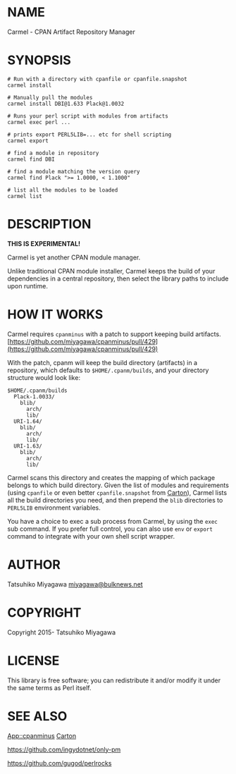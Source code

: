 # NAME

Carmel - CPAN Artifact Repository Manager

# SYNOPSIS

    # Run with a directory with cpanfile or cpanfile.snapshot
    carmel install

    # Manually pull the modules
    carmel install DBI@1.633 Plack@1.0032

    # Runs your perl script with modules from artifacts
    carmel exec perl ...

    # prints export PERL5LIB=... etc for shell scripting
    carmel export

    # find a module in repository
    carmel find DBI

    # find a module matching the version query
    carmel find Plack ">= 1.0000, < 1.1000"

    # list all the modules to be loaded
    carmel list

# DESCRIPTION

**THIS IS EXPERIMENTAL!**

Carmel is yet another CPAN module manager.

Unlike traditional CPAN module installer, Carmel keeps the build of
your dependencies in a central repository, then select the library
paths to include upon runtime.

# HOW IT WORKS

Carmel requires `cpanminus` with a patch to support keeping build
artifacts. [https://github.com/miyagawa/cpanminus/pull/429](https://github.com/miyagawa/cpanminus/pull/429)

With the patch, cpanm will keep the build directory (artifacts) in a
repository, which defaults to `$HOME/.cpanm/builds`, and your
directory structure would look like:

    $HOME/.cpanm/builds
      Plack-1.0033/
        blib/
          arch/
          lib/
      URI-1.64/
        blib/
          arch/
          lib/
      URI-1.63/
        blib/
          arch/
          lib/

Carmel scans this directory and creates the mapping of which package
belongs to which build directory. Given the list of modules and
requirements (using `cpanfile` or even better `cpanfile.snapshot`
from [Carton](https://metacpan.org/pod/Carton)), Carmel lists all the build directories you need, and
then prepend the `blib` directories to `PERL5LIB` environment
variables.

You have a choice to exec a sub process from Carmel, by using the
`exec` sub command. If you prefer full control, you can also use
`env` or `export` command to integrate with your own shell script
wrapper.

# AUTHOR

Tatsuhiko Miyagawa <miyagawa@bulknews.net>

# COPYRIGHT

Copyright 2015- Tatsuhiko Miyagawa

# LICENSE

This library is free software; you can redistribute it and/or modify
it under the same terms as Perl itself.

# SEE ALSO

[App::cpanminus](https://metacpan.org/pod/App::cpanminus) [Carton](https://metacpan.org/pod/Carton)

https://github.com/ingydotnet/only-pm

https://github.com/gugod/perlrocks

